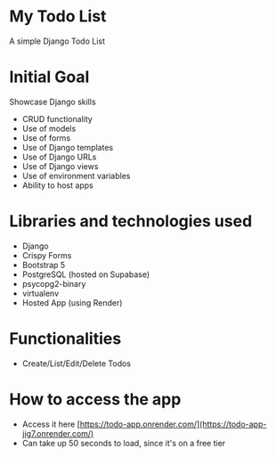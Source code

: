 # My Todo List
A simple Django Todo List 

# Initial Goal
Showcase Django skills
- CRUD functionality
- Use of models
- Use of forms
- Use of Django templates
- Use of Django URLs
- Use of Django views
- Use of environment variables
- Ability to host apps

# Libraries and technologies used
* Django
* Crispy Forms
* Bootstrap 5
* PostgreSQL (hosted on Supabase)
* psycopg2-binary
* virtualenv
* Hosted App (using Render)

# Functionalities
* Create/List/Edit/Delete Todos

# How to access the app
- Access it here [https://todo-app.onrender.com/](https://todo-app-jig7.onrender.com/)
- Can take up 50 seconds to load, since it's on a free tier


